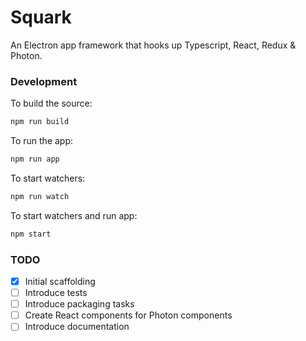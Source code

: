 # Squark

An Electron app framework that hooks up Typescript, React, Redux & Photon.

### Development

To build the source:
```sh
npm run build
```

To run the app:
```sh
npm run app
```

To start watchers:
```sh
npm run watch
```

To start watchers and run app:
```sh
npm start
```

### TODO

- [x] Initial scaffolding
- [ ] Introduce tests
- [ ] Introduce packaging tasks
- [ ] Create React components for Photon components
- [ ] Introduce documentation
